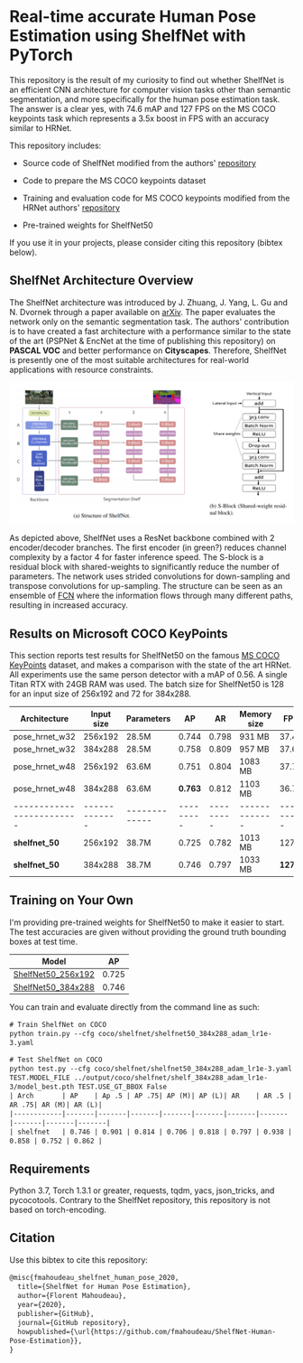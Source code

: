 # Real-time accurate Human Pose Estimation using ShelfNet with PyTorch

This repository is the result of my curiosity to find out whether ShelfNet is an efficient CNN architecture for computer vision tasks other than semantic segmentation, and more specifically for the human pose estimation task. The answer is a clear yes, with 74.6 mAP and 127 FPS on the MS COCO keypoints task which represents a 3.5x boost in FPS with an accuracy similar to HRNet. 

This repository includes:

* Source code of ShelfNet modified from the authors' [repository](https://github.com/juntang-zhuang/ShelfNet/tree/pascal)

* Code to prepare the MS COCO keypoints dataset

* Training and evaluation code for MS COCO keypoints modified from the HRNet authors' [repository](https://github.com/HRNet/HRNet-Human-Pose-Estimation)

* Pre-trained weights for ShelfNet50

If you use it in your projects, please consider citing this repository (bibtex below).

 
## ShelfNet Architecture Overview

The ShelfNet architecture was introduced by J. Zhuang, J. Yang, L. Gu and N. Dvornek through a paper available on [arXiv](https://arxiv.org/abs/1811.11254). The paper evaluates the network only on the semantic segmentation task. The authors' contribution is to have created a fast architecture with a performance similar to the state of the art (PSPNet & EncNet at the time of publishing this repository) on **PASCAL VOC** and better performance on **Cityscapes**. Therefore, ShelfNet is presently one of the most suitable architectures for real-world applications with resource constraints.

![ShelfNet Architecture](assets/ShelfNet_Architecture.jpg)

As depicted above, ShelfNet uses a ResNet backbone combined with 2 encoder/decoder branches. The first encoder (in green?) reduces channel complexity by a factor 4 for faster inference speed. The S-block is a residual block with shared-weights to significantly reduce the number of parameters. The network uses strided convolutions for down-sampling and transpose convolutions for up-sampling. The structure can be seen as an ensemble of [FCN](https://github.com/fmahoudeau/fcn) where the information flows through many different paths, resulting in increased accuracy.


## Results on Microsoft COCO KeyPoints

This section reports test results for ShelfNet50 on the famous [MS COCO KeyPoints](http://cocodataset.org/#keypoints-2019) dataset, and makes a comparison with the state of the art HRNet. All experiments use the same person detector with a mAP of 0.56. A single Titan RTX with 24GB RAM was used. The batch size for ShelfNet50 is 128 for an input size of 256x192 and 72 for 384x288.


| Architecture            | Input size  | Parameters  |    AP   |    AR   | Memory size |   FPS   |
|-------------------------|-------------|-------------|---------|---------|-------------|---------|
| pose_hrnet_w32          | 256x192     | 28.5M       |  0.744  |  0.798  |   931 MB    |   37.4  |
| pose_hrnet_w32          | 384x288     | 28.5M       |  0.758  |  0.809  |   957 MB    |   37.6  |
| pose_hrnet_w48          | 256x192     | 63.6M       |  0.751  |  0.804  |  1083 MB    |   37.7  |
| pose_hrnet_w48          | 384x288     | 63.6M       |  **0.763**  |  0.812  |  1103 MB    |   36.7  |
|-------------------------|-------------|-------------|---------|---------|-------------|---------|
| **shelfnet_50**             | 256x192     | 38.7M       |  0.725  |  0.782  |  1013 MB    |  127.3  |
| **shelfnet_50**             | 384x288     | 38.7M       |  0.746  |  0.797  |  1033 MB    |  **127.7**  |


## Training on Your Own

I'm providing pre-trained weights for ShelfNet50 to make it easier to start. The test accuracies are given without providing the ground truth bounding boxes at test time.

| Model                                                                                |    AP   |
|--------------------------------------------------------------------------------------|---------|
| [ShelfNet50_256x192](https://1drv.ms/u/s!AvyZUg7UPo_CgdN2S7I54mQD_bglow?e=ENRfVH)    |  0.725  |
| [ShelfNet50_384x288](https://1drv.ms/u/s!AvyZUg7UPo_CgdN3kXRSo4PrHcf8RQ?e=IscuxG)    |  0.746  |


You can train and evaluate directly from the command line as such:
```
# Train ShelfNet on COCO
python train.py --cfg coco/shelfnet/shelfnet50_384x288_adam_lr1e-3.yaml
```

```
# Test ShelfNet on COCO
python test.py --cfg coco/shelfnet/shelfnet50_384x288_adam_lr1e-3.yaml TEST.MODEL_FILE ../output/coco/shelfnet/shelf_384x288_adam_lr1e-3/model_best.pth TEST.USE_GT_BBOX False
| Arch       | AP    | Ap .5 | AP .75| AP (M)| AP (L)| AR    | AR .5 | AR .75| AR (M)| AR (L)|
|------------|-------|-------|-------|-------|-------|-------|-------|-------|-------|-------|
| shelfnet   | 0.746 | 0.901 | 0.814 | 0.706 | 0.818 | 0.797 | 0.938 | 0.858 | 0.752 | 0.862 |
```

## Requirements

Python 3.7, Torch 1.3.1 or greater, requests, tqdm, yacs, json_tricks, and pycocotools.
Contrary to the ShelfNet repository, this repository is not based on torch-encoding.


## Citation

Use this bibtex to cite this repository:
```
@misc{fmahoudeau_shelfnet_human_pose_2020,
  title={ShelfNet for Human Pose Estimation},
  author={Florent Mahoudeau},
  year={2020},
  publisher={GitHub},
  journal={GitHub repository},
  howpublished={\url{https://github.com/fmahoudeau/ShelfNet-Human-Pose-Estimation}},
}
